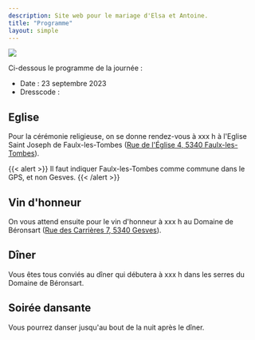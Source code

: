 ```yaml
---
description: Site web pour le mariage d'Elsa et Antoine.
title: "Programme"
layout: simple
---
```


![](/photo/barbaracox/DSC_5198.jpg)

Ci-dessous le programme de la journée :

-   Date : 23 septembre 2023
-   Dresscode :

## Eglise

Pour la cérémonie religieuse, on se donne rendez-vous à xxx h à l'Eglise Saint Joseph de Faulx-les-Tombes ([Rue de l'Église 4, 5340 Faulx-les-Tombes](https://goo.gl/maps/iodiArA1H5ZXrkYe6)).

{{< alert >}}
Il faut indiquer Faulx-les-Tombes comme commune dans le GPS, et non Gesves.
{{< /alert >}}

## Vin d'honneur

On vous attend ensuite pour le vin d'honneur à xxx h au Domaine de Béronsart ([Rue des Carrières 7, 5340 Gesves](https://goo.gl/maps/2AxCz3uQ3updXrCw6)).

## Dîner

Vous êtes tous conviés au dîner qui débutera à xxx h dans les serres du Domaine de Béronsart.

## Soirée dansante

Vous pourrez danser jusqu'au bout de la nuit après le dîner.